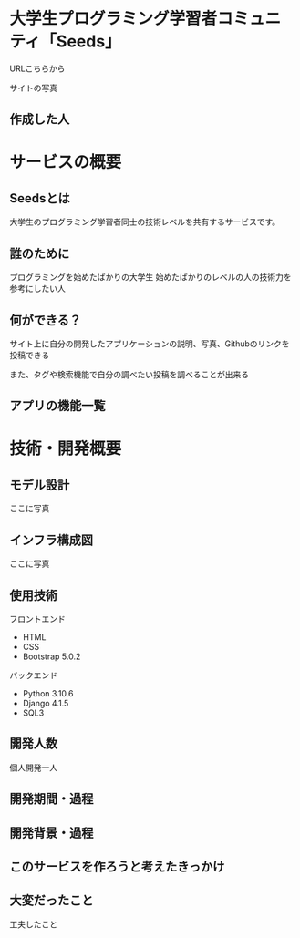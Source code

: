 # 大学生プログラミング学習者コミュニティ「Seeds」

URLこちらから

サイトの写真

## 作成した人


# サービスの概要

## Seedsとは

大学生のプログラミング学習者同士の技術レベルを共有するサービスです。

## 誰のために

プログラミングを始めたばかりの大学生
始めたばかりのレベルの人の技術力を参考にしたい人

## 何ができる？

サイト上に自分の開発したアプリケーションの説明、写真、Githubのリンクを投稿できる

また、タグや検索機能で自分の調べたい投稿を調べることが出来る




## アプリの機能一覧



 
# 技術・開発概要

## モデル設計
ここに写真

## インフラ構成図
ここに写真

## 使用技術

フロントエンド  
- HTML   
- CSS  
- Bootstrap 5.0.2  

バックエンド  
- Python 3.10.6
- Django 4.1.5  
- SQL3  

## 開発人数

個人開発一人

## 開発期間・過程

## 開発背景・過程

## このサービスを作ろうと考えたきっかけ


## 大変だったこと




工夫したこと
